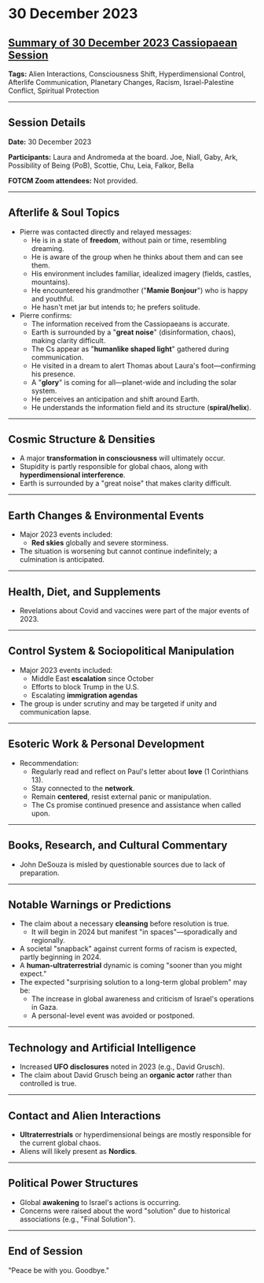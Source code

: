 # 30 December 2023

## [Summary of 30 December 2023 Cassiopaean Session](https://cassiopaea.org/forum/threads/session-30-december-2023.54112/)

**Tags:** Alien Interactions, Consciousness Shift, Hyperdimensional Control, Afterlife Communication, Planetary Changes, Racism, Israel-Palestine Conflict, Spiritual Protection

---

## Session Details

**Date:** 30 December 2023

**Participants:** Laura and Andromeda at the board. Joe, Niall, Gaby, Ark, Possibility of Being (PoB), Scottie, Chu, Leia, Falkor, Bella

**FOTCM Zoom attendees:** Not provided.

---

## Afterlife & Soul Topics

- Pierre was contacted directly and relayed messages:
    - He is in a state of **freedom**, without pain or time, resembling dreaming.
    - He is aware of the group when he thinks about them and can see them.
    - His environment includes familiar, idealized imagery (fields, castles, mountains).
    - He encountered his grandmother ("**Mamie Bonjour**") who is happy and youthful.
    - He hasn't met jar but intends to; he prefers solitude.
- Pierre confirms:
    - The information received from the Cassiopaeans is accurate.
    - Earth is surrounded by a "**great noise**" (disinformation, chaos), making clarity difficult.
    - The Cs appear as "**humanlike shaped light**" gathered during communication.
    - He visited in a dream to alert Thomas about Laura's foot—confirming his presence.
    - A "**glory**" is coming for all—planet-wide and including the solar system.
    - He perceives an anticipation and shift around Earth.
    - He understands the information field and its structure (**spiral/helix**).

---

## Cosmic Structure & Densities

- A major **transformation in consciousness** will ultimately occur.
- Stupidity is partly responsible for global chaos, along with **hyperdimensional interference**.
- Earth is surrounded by a "great noise" that makes clarity difficult.

---

## Earth Changes & Environmental Events

- Major 2023 events included:
    - **Red skies** globally and severe storminess.
- The situation is worsening but cannot continue indefinitely; a culmination is anticipated.

---

## Health, Diet, and Supplements

- Revelations about Covid and vaccines were part of the major events of 2023.

---

## Control System & Sociopolitical Manipulation

- Major 2023 events included:
    - Middle East **escalation** since October
    - Efforts to block Trump in the U.S.
    - Escalating **immigration agendas**
- The group is under scrutiny and may be targeted if unity and communication lapse.

---

## Esoteric Work & Personal Development

- Recommendation:
    - Regularly read and reflect on Paul's letter about **love** (1 Corinthians 13).
    - Stay connected to the **network**.
    - Remain **centered**, resist external panic or manipulation.
    - The Cs promise continued presence and assistance when called upon.

---

## Books, Research, and Cultural Commentary

- John DeSouza is misled by questionable sources due to lack of preparation.

---

## Notable Warnings or Predictions

- The claim about a necessary **cleansing** before resolution is true.
    - It will begin in 2024 but manifest "in spaces"—sporadically and regionally.
- A societal "snapback" against current forms of racism is expected, partly beginning in 2024.
- A **human-ultraterrestrial** dynamic is coming "sooner than you might expect."
- The expected "surprising solution to a long-term global problem" may be:
    - The increase in global awareness and criticism of Israel's operations in Gaza.
    - A personal-level event was avoided or postponed.

---

## Technology and Artificial Intelligence

- Increased **UFO disclosures** noted in 2023 (e.g., David Grusch).
- The claim about David Grusch being an **organic actor** rather than controlled is true.

---

## Contact and Alien Interactions

- **Ultraterrestrials** or hyperdimensional beings are mostly responsible for the current global chaos.
- Aliens will likely present as **Nordics**.

---

## Political Power Structures

- Global **awakening** to Israel's actions is occurring.
- Concerns were raised about the word "solution" due to historical associations (e.g., "Final Solution").

---

## End of Session

"Peace be with you. Goodbye."